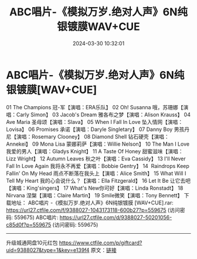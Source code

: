 ﻿---
title: ABC唱片-《模拟万岁.绝对人声》6N纯银镀膜WAV+CUE
date: 2024-03-30 10:32:01
categories: 外语音乐
tags: 外语音乐
---
# ABC唱片-《模拟万岁.绝对人声》6N纯银镀膜[WAV+CUE]

01 The Champions
冠-军【演唱：ERA乐队】
02 Oh! Susanna 哦，苏珊娜【演唱：Carly Simon】
03 Jacob's Dream 雅各布之梦【演唱：Alison Krauss】
04 Ave Maria 圣母颂【演唱：Slava】
05 When I Fall In Love 坠入情网【演唱：Lovisa】
06 Promises 承诺【演唱：Daryle Singletary】
07 Danny Boy 男孩丹尼【演唱：Rosemary Clooney】
08 Diamond Shell 钻石硬壳【演唱：Annekei】
09 Mona Lisa 蒙娜莉萨【演唱：Willie Nelson】
10 The Man I Love 我爱的男人【演唱：Gladys Knight】
11 A Taste Of Honey 甜蜜滋味【演唱：Lizz Wright】
12 Autumn Leaves 秋之叶【演唱：Eva Cassidy】
13 I'll Never Fall In Love Again 我将永不再爱【演唱：Bobbie
Gentry】
14  Raindrops Keep Fallin' On My Head
雨点不断落在我头上【演唱：Alice Smith】
15 What Will I Tell My Heart 我的心会说什么？【演唱：Ella
Fitzgerald】
16 Let It Be 让它去吧【演唱：King'singers】
17 What's New你可好【演唱：Linda Ronstadt】
18 Nirvana 涅槃【演唱：Claire Martin】
19 Smile微笑【演唱：Tony Bennett】
下载地址：
ABC唱片 -《模拟万岁.绝对人声》6N纯银镀膜 [WAV+CUE].rar: https://url27.ctfile.com/f/9388027-1043173118-600b27?p=559675
(访问密码: 559675)
ABC唱片: https://url27.ctfile.com/d/9388027-50201056-c85d0f?p=559675
(访问密码: 559675)
**************************
升级城通网盘10元红包 https://www.ctfile.com/p/giftcard?uid=9388027&type=1&key=e139f4
原文：[链接](https://blog.sina.com.cn/s/blog_1647c7e76010314wg.html)